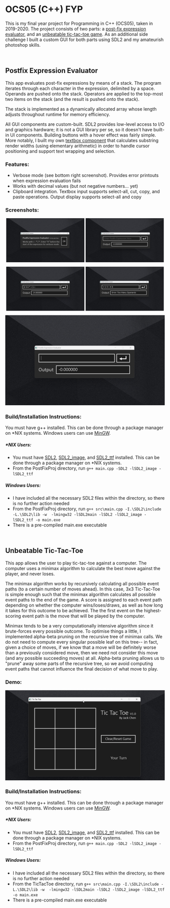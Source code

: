 # OCS05 (C++) FYP

This is my final year project for Programming in C++ (OCS05), taken in 2019-2020. The project consists of two parts: a [post-fix expression evaluator](https://github.com/iamjackchen/OCS05-FYP/blob/main/README.md#postfix-expression-evaluator), and an [unbeatable tic-tac-toe game](https://github.com/iamjackchen/OCS05-FYP/blob/main/README.md#unbeatable-tic-tac-toe). As an additional side challenge I built a custom GUI for both parts using SDL2 and my amateurish photoshop skills. 

<br/>

## Postfix Expression Evaluator

This app evaluates post-fix expressions by means of a stack. The program iterates through each character in the expression, delimited by a space. Operands are pushed onto the stack. Operators are applied to the top-most two items on the stack (and the result is pushed onto the stack). 

The stack is implemented as a dynamically allocated array whose length adjusts throughout runtime for memory efficiency.

All GUI components are custom-built. SDL2 provides low-level access to I/O and graphics hardware; it is not a GUI library per se, so it doesn't have built-in UI components. Building buttons with a hover effect was fairly simple. More notably, I built my own [textbox component](https://github.com/iamjackchen/OCS05-FYP/blob/main/PostFixProj/src/gui/inputTextboxHandler.hpp) that calculates substring render widths (using elementary arithmetic) in order to handle cursor positioning and support text wrapping and selection.


### Features:
* Verbose mode (see bottom right screenshot). Provides error printouts when expression evaluation fails
* Works with decimal values (but not negative numbers... yet)
* Clipboard integration. Textbox input supports select-all, cut, copy, and paste operations. Output display supports select-all and copy


### Screenshots:
<p align="center">
  <img align="center" src="https://raw.githubusercontent.com/iamjackchen/OCS05-FYP/main/PostFixProj/Screenshots/StartPage.png" width="49%" />
  <img align="center"  src="https://raw.githubusercontent.com/iamjackchen/OCS05-FYP/main/PostFixProj/Screenshots/MainPage.png" width="49%" /> 
</p>

<p align="center">
  <img align="center" src="https://raw.githubusercontent.com/iamjackchen/OCS05-FYP/main/PostFixProj/Screenshots/NormalOperation.png" width="49%" />
  <img  align="center"  src="https://raw.githubusercontent.com/iamjackchen/OCS05-FYP/main/PostFixProj/Screenshots/Verbose.png" width="49%" /> 
</p>

![](https://raw.githubusercontent.com/iamjackchen/OCS05-FYP/main/PostFixProj/Screenshots/InputTextbox.gif)

### Build/Installation Instructions:
You must have g++ installed. This can be done through a package manager on \*NIX systems. Windows users can use [MinGW](https://www.mingw-w64.org).

##### \*NIX Users:
* You must have [SDL2](https://wiki.libsdl.org/SDL2/FrontPage), [SDL2_image](https://wiki.libsdl.org/SDL_image/FrontPage), and [SDL2_ttf](https://wiki.libsdl.org/SDL2/FrontPage) installed. This can be done through a package manager on \*NIX systems.
* From the PostFixProj directory, run `g++ main.cpp -SDL2 -lSDL2_image -lSDL2_ttf`

##### Windows Users:
* I have included all the necessary SDL2 files within the directory, so there is no further action needed
* From the PostFixProj directory, run `g++ src\main.cpp -I.\SDL2\include -L.\SDL2\lib -w  -lmingw32 -lSDL2main -lSDL2 -lSDL2_image -lSDL2_ttf -o main.exe`
* There is a pre-compiled main.exe executable 

<br/>

## Unbeatable Tic-Tac-Toe

This app allows the user to play tic-tac-toe against a computer. The computer uses a minimax algorithm to calculate the best move against the player, and never loses. 

The minimax algorithm works by recursively calculating all possible event paths (to a certain number of moves ahead). In this case, 3x3 Tic-Tac-Toe is simple enough such that the minimax algorithm calculates all possible event paths to the end of the game. A score is assigned to each event path depending on whether the computer wins/loses/draws, as well as how long it takes for this outcome to be achieved. The the first event on the highest-scoring event path is the move that will be played by the computer.

Minimax tends to be a very computationally intensive algorithm since it brute-forces every possible outcome. To optimise things a little, I implemented alpha-beta pruning on the recursive tree of minimax calls. We do not need to compute every singular possible leaf on this tree-- in fact, given a choice of moves, if we know that a move will be definitely worse than a previously considered move, then we need not consider this move (and any possible succeeding moves) at all. Alpha-beta pruning allows us to "prune" away some parts of the recursive tree, so we avoid computing event paths that cannot influence the final decision of what move to play.

### Demo:
![](https://raw.githubusercontent.com/iamjackchen/OCS05-FYP/main/TicTacToe/Screenshots/TicTacToeDemo.gif)

### Build/Installation Instructions:
You must have g++ installed. This can be done through a package manager on \*NIX systems. Windows users can use [MinGW](https://www.mingw-w64.org).

##### \*NIX Users:
* You must have [SDL2](https://wiki.libsdl.org/SDL2/FrontPage), [SDL2_image](https://wiki.libsdl.org/SDL_image/FrontPage), and [SDL2_ttf](https://wiki.libsdl.org/SDL2/FrontPage) installed. This can be done through a package manager on \*NIX systems.
* From the PostFixProj directory, run `g++ main.cpp -SDL2 -lSDL2_image -lSDL2_ttf`

##### Windows Users:
* I have included all the necessary SDL2 files within the directory, so there is no further action needed
* From the TicTacToe directory, run `g++ src\main.cpp -I.\SDL2\include -L.\SDL2\lib -w  -lmingw32 -lSDL2main -lSDL2 -lSDL2_image -lSDL2_ttf -o main.exe`
* There is a pre-compiled main.exe executable 
  
